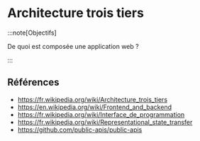 # Architecture trois tiers

<Reaveal name="architecture" />

:::note[Objectifs]

De quoi est composée une application web ?

:::

## Références

- https://fr.wikipedia.org/wiki/Architecture_trois_tiers
- https://en.wikipedia.org/wiki/Frontend_and_backend
- https://fr.wikipedia.org/wiki/Interface_de_programmation
- https://fr.wikipedia.org/wiki/Representational_state_transfer
- https://github.com/public-apis/public-apis
